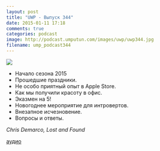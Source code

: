 ```yaml
---
layout: post
title: "UWP - Выпуск 344"
date: 2015-01-11 17:18
comments: true
categories: podcast
image: http://podcast.umputun.com/images/uwp/uwp344.jpg
filename: ump_podcast344
---
```

![](https://podcast.umputun.com/images/uwp/uwp344.jpg)

- Начало сезона 2015
- Прошедшие праздники.
- Не особо приятный опыт в Apple Store.
- Как мы получили красоту в офис.
- Эказмен на 5!
- Новогоднее мероприятие для интровертов.
- Внезапное исчезновение.
- Вопросы и ответы.

_Chris Demarco, Lost and Found_

[аудио](https://podcast.umputun.com/media/ump_podcast344.mp3)
<audio src="https://podcast.umputun.com/media/ump_podcast344.mp3" preload="none"></audio>
